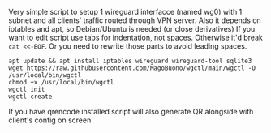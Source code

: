 Very simple script to setup 1 wireguard interfacce (named wg0) with 1 subnet and all clients' traffic routed through VPN server.
Also it depends on iptables and apt, so Debian/Ubuntu is needed (or close derivatives)
If you want to edit script use tabs for indentation, not spaces. Otherwise it'd break `cat <<-EOF`. Or you need to rewrite those parts to avoid leading spaces.

```
apt update && apt install iptables wireguard wireguard-tool sqlite3
wget https://raw.githubusercontent.com/MagoBuono/wgctl/main/wgctl -O /usr/local/bin/wgctl
chmod +x /usr/local/bin/wgctl
wgctl init
wgctl create
```
If you have qrencode installed script will also generate QR alongside with client's config on screen.

